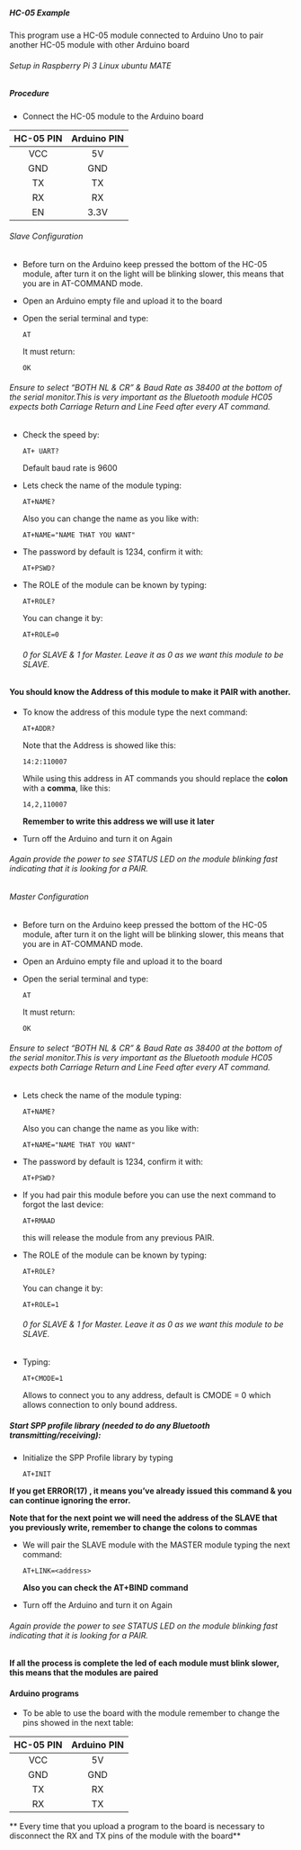 ##### HC-05 Example

This program use a HC-05 module connected to Arduino Uno to pair another HC-05 module with other Arduino board

###### Setup in Raspberry Pi 3 Linux ubuntu MATE

##### Procedure

* Connect the HC-05 module to the Arduino board

|HC-05 PIN|Arduino PIN|
|:-------:|:---------:|
| VCC     |     5V    |
| GND     |     GND   |   
| TX      |     TX    |    
| RX      |     RX    | 
| EN      |    3.3V   | 

###### Slave Configuration

* Before turn on the Arduino keep pressed the bottom of the HC-05 module, after turn it on the light will be blinking slower,
this means that you are in AT-COMMAND mode.

* Open an Arduino empty file and upload it to the board

* Open the serial terminal and type:

      AT

  It must return:

      OK

###### Ensure to select “BOTH NL & CR”  & Baud Rate as 38400 at the bottom of the serial monitor.This is very important as the Bluetooth module HC05 expects both Carriage Return and Line Feed after every AT command.

* Check the speed by:

      AT+ UART?
      
  Default baud rate is 9600 

* Lets check the name of the module typing:

      AT+NAME?

  Also you can change the name as you like with:

      AT+NAME="NAME THAT YOU WANT"

* The password by default is  1234, confirm it with:

      AT+PSWD?

* The ROLE of the module can be known by typing:  

      AT+ROLE?

  You can change it by:

      AT+ROLE=0    

  ###### 0 for SLAVE & 1 for Master. Leave it as 0 as we want this module to be SLAVE.

#### **You should know the Address of this module to make it PAIR with another.**

* To know the address of this module type the next command:

      AT+ADDR?  

  Note that the Address is showed like this:

      14:2:110007

  While using this address in AT commands you should replace the **colon** with a **comma**, like this:

      14,2,110007

  **Remember to write this address we will use it later**

* Turn off the Arduino and turn it on Again

###### Again provide the power to see STATUS LED on the module blinking fast indicating that it is looking for a PAIR.

###### Master Configuration

* Before turn on the Arduino keep pressed the bottom of the HC-05 module, after turn it on the light will be blinking slower,
this means that you are in AT-COMMAND mode.

* Open an Arduino empty file and upload it to the board

* Open the serial terminal and type:

      AT

  It must return:

      OK

###### Ensure to select “BOTH NL & CR”  & Baud Rate as 38400 at the bottom of the serial monitor.This is very important as the Bluetooth module HC05 expects both Carriage Return and Line Feed after every AT command.

* Lets check the name of the module typing:

      AT+NAME?

  Also you can change the name as you like with:

      AT+NAME="NAME THAT YOU WANT"

* The password by default is  1234, confirm it with:

      AT+PSWD?

* If you had pair this module before you can use the next command to forgot the last device:

      AT+RMAAD  

  this will release the module from any previous PAIR.

* The ROLE of the module can be known by typing:  

      AT+ROLE?

  You can change it by:

      AT+ROLE=1    

  ###### 0 for SLAVE & 1 for Master. Leave it as 0 as we want this module to be SLAVE.

* Typing:

      AT+CMODE=1

  Allows to connect you to any address, default is CMODE = 0 which allows connection to only bound address.  

##### Start SPP profile library (needed to do any Bluetooth transmitting/receiving):

* Initialize the SPP Profile library by typing

      AT+INIT  

**If you get ERROR(17) , it means you’ve already issued this command & you can continue ignoring the error.**

**Note that for the next point we will need the address of the SLAVE that you previously write, remember to change the colons to commas**

* We will pair the SLAVE module with the MASTER module typing the next command:

      AT+LINK=<address>

  **Also you can check the AT+BIND command**

* Turn off the Arduino and turn it on Again

###### Again provide the power to see STATUS LED on the module blinking fast indicating that it is looking for a PAIR.

#### If all the process is complete the led of each module must blink slower, this means that the modules are paired

#### Arduino programs

* To be able to use the board with the module remember to change the pins showed in the next table:

|HC-05 PIN|Arduino PIN|
|:-------:|:---------:|
| VCC     |     5V    |
| GND     |     GND   |   
| TX      |     RX    |    
| RX      |     TX    |

** Every time that you upload a program to the board is necessary to disconnect the RX and TX pins of the module with the board**
